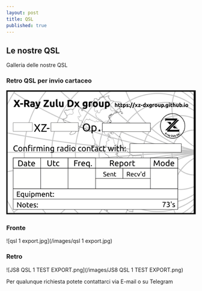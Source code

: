 ```yaml
---
layout: post
title: QSL
published: true
---
```

## Le nostre QSL 

Galleria delle nostre QSL

### Retro QSL per invio cartaceo

![QSLgenericaconsito.png](/images/QSLgenericaconsito.png)


### Fronte

![qsl 1 export.jpg](/images/qsl 1 export.jpg)

### Retro

![JS8 QSL 1 TEST EXPORT.png](/images/JS8 QSL 1 TEST EXPORT.png)

Per qualunque richiesta potete contattarci via E-mail o su Telegram 
